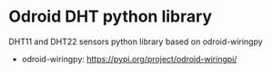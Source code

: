 # Odroid DHT python library

DHT11 and DHT22 sensors python library based on odroid-wiringpy

* odroid-wiringpy: https://pypi.org/project/odroid-wiringpi/



